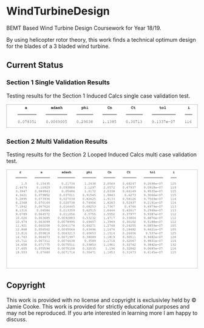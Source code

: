 # WindTurbineDesign
BEMT Based Wind Turbine Design Coursework for Year 18/19.

By using helicopter rotor theory, this work finds a technical optimum design for the blades of a 3 bladed wind turbine.

## Current Status

### Section 1 Single Validation Results
Testing results for the Section 1 Induced Calcs single case validation test.
<p align="center">
<img src="status/s1_singlevalidation.png?raw=true" />
</p>

### Section 2 Multi Validation Results
Testing results for the Section 2 Looped Induced Calcs multi case validation test.
<p align="center">
<img src="status/s2_multivalidation.png?raw=true" />
</p>


## Copyright
This work is provided with no license and copyright is exclusivley held by &copy; Jamie Cooke. This work is provided for strictly educational purposes and may not be reproduced. If you arte interested in learning more I am happy to discuss.
